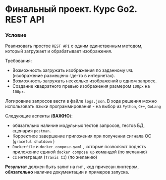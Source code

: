 # Финальный проект. Курс Go2. REST API

### Условие
Реализовать простое ```REST API``` с одним единственным методом, который загружает и обрабатывает изображения.

Требования:
* Возможность загружать изображения по заданному ```URL``` (изображение размещено где-то в интернетах).
* Возможность загружать несколько изображений в одном запросе.
* Создание квадратного превью изображения размером ```100px``` на ```100px```. 

Логировние запросов вести в файле ```logs.json```.
В ходе решения можно использовать языки программирования - на выбор из ```Python```, ```C++```, ```GoLang```

Следующие аспекты (**ВАЖНО**):
* обязательно наличие модульных тестов запросов, тестов БД, сценария ```postman```.
* Корректное завершение приложения при получении сигнала ОС (```graceful shutdown``` )
* ```Dockerfile``` и ```docker_compose.yaml``` , которые позволяют поднять приложение единой ```docker compose up``` командой (по желанию)
* ```CI``` интеграция (```Travis CI```) (по желанию)



**Результат** должен быть залит на гит , код причесан линтером, **обязательно** наличие документации и примеров запуска.
